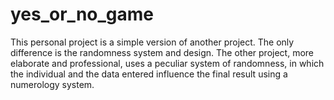 # yes_or_no_game
This personal project is a simple version of another project. The only difference is the randomness system and design. The other project, more elaborate and professional, uses a peculiar system of randomness, in which the individual and the data entered influence the final result using a numerology system.
